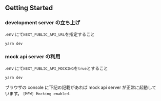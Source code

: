 ## Getting Started

### development server の立ち上げ

.env にて`NEXT_PUBLIC_API_URL`を指定すること

```bash
yarn dev
```

### mock api server の利用

.env にて`NEXT_PUBLIC_API_MOCKING`を`true`とすること

```bash
yarn dev
```

ブラウザの console に下記の記載があれば mock api server が正常に起動しています。
`[MSW] Mocking enabled.`
